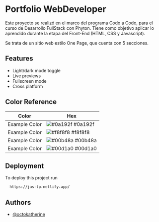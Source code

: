 
# Portfolio WebDeveloper 

Este proyecto se realizó en el marco del programa Codo a Codo, para el curso de Desarrollo FullStack con Phyton. Tiene como objetivo aplicar lo aprendido durante la etapa del Front-End (HTML, CSS y Javascript).

Se trata de un sitio web estilo One Page, que cuenta con 5 secciones.


## Features

- Light/dark mode toggle
- Live previews
- Fullscreen mode
- Cross platform

## Color Reference

| Color             | Hex                                                                |
| ----------------- | ------------------------------------------------------------------ |
| Example Color | ![#0a192f](https://via.placeholder.com/10/0a192f?text=+) #0a192f |
| Example Color | ![#f8f8f8](https://via.placeholder.com/10/f8f8f8?text=+) #f8f8f8 |
| Example Color | ![#00b48a](https://via.placeholder.com/10/00b48a?text=+) #00b48a |
| Example Color | ![#00d1a0](https://via.placeholder.com/10/00b48a?text=+) #00d1a0 |


## Deployment

To deploy this project run

```bash
  https://jas-tp.netlify.app/
```


## Authors

- [@octokatherine](https://www.github.com/octokatherine)

